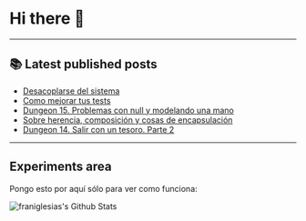 # Hi there 👋

<!--
**franiglesias/franiglesias** is a ✨ _special_ ✨ repository because its `README.md` (this file) appears on your GitHub profile.

Here are some ideas to get you started:

- 🔭 I’m currently working on ...
- 🌱 I’m currently learning ...
- 👯 I’m looking to collaborate on ...
- 🤔 I’m looking for help with ...
- 💬 Ask me about ...
- 📫 How to reach me: ...
- 😄 Pronouns: ...
- ⚡ Fun fact: ...
-->


---

## 📚 Latest published posts
<!-- TB-FEED:START -->
- [Desacoplarse del sistema](https://franiglesias.github.io/decoupling_from_system/)
- [Como mejorar tus tests](https://franiglesias.github.io/test-improvement/)
- [Dungeon 15. Problemas con null y modelando una mano](https://franiglesias.github.io/dungeon-15/)
- [Sobre herencia, composición y cosas de encapsulación](https://franiglesias.github.io/inheritance-composition/)
- [Dungeon 14. Salir con un tesoro. Parte 2](https://franiglesias.github.io/dungeon-14/)
<!-- TB-FEED:END -->


---

## Experiments area

Pongo esto por aquí sólo para ver como funciona:

<img alt="franiglesias's Github Stats" src="https://github-readme-stats.vercel.app/api?username=franiglesias&show_icons=true&hide_border=true" />
